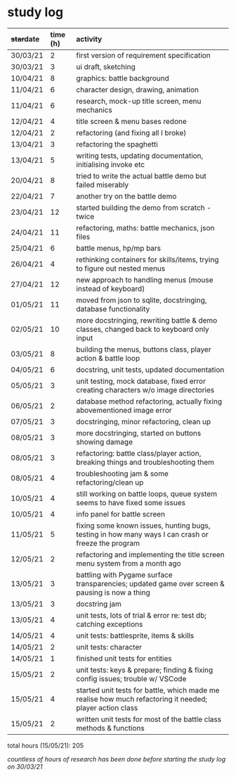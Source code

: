 # study log

| ~~star~~date | time (h) | activity |
|:---|:---|:---|
| 30/03/21 | 2 | first version of requirement specification |
| 30/03/21 | 3 | ui draft, sketching |
| 10/04/21 | 8 | graphics: battle background |
| 11/04/21 | 6 | character design, drawing, animation |
| 11/04/21 | 6 | research, mock-up title screen, menu mechanics | 
| 12/04/21 | 4 | title screen & menu bases redone | 
| 12/04/21 | 2 | refactoring (and fixing all I broke) |
| 13/04/21 | 3 | refactoring the spaghetti | 
| 13/04/21 | 5 | writing tests, updating documentation, initialising invoke etc |
| 20/04/21 | 8 | tried to write the actual battle demo but failed miserably |
| 22/04/21 | 7 | another try on the battle demo |
| 23/04/21 | 12 | started building the demo from scratch - twice |
| 24/04/21 | 11 | refactoring, maths: battle mechanics, json files |
| 25/04/21 | 6 | battle menus, hp/mp bars |
| 26/04/21 | 4 | rethinking containers for skills/items, trying to figure out nested menus |
| 27/04/21 | 12 | new approach to handling menus (mouse instead of keyboard) |
| 01/05/21 | 11 | moved from json to sqlite, docstringing, database functionality |
| 02/05/21 | 10 | more docstringing, rewriting battle & demo classes, changed back to keyboard only input |
| 03/05/21 | 8 | building the menus, buttons class, player action & battle loop |
| 04/05/21 | 6 | docstring, unit tests, updated documentation |
| 05/05/21 | 3 | unit testing, mock database, fixed error creating characters w/o image directories |
| 06/05/21 | 2 | database method refactoring, actually fixing abovementioned image error |
| 07/05/21 | 3 | docstringing, minor refactoring, clean up |
| 08/05/21 | 3 | more docstringing, started on buttons showing damage |
| 08/05/21 | 3 | refactoring: battle class/player action, breaking things and troubleshooting them |
| 08/05/21 | 4 | troubleshooting jam & some refactoring/clean up |
| 10/05/21 | 4 | still working on battle loops, queue system seems to have fixed some issues |
| 10/05/21 | 4 | info panel for battle screen |
| 11/05/21 | 5 | fixing some known issues, hunting bugs, testing in how many ways I can crash or freeze the program |
| 12/05/21 | 2 | refactoring and implementing the title screen menu system from a month ago |
| 13/05/21 | 3 | battling with Pygame surface transparencies; updated game over screen & pausing is now a thing |
| 13/05/21 | 3 | docstring jam |
| 13/05/21 | 4 | unit tests, lots of trial & error re: test db; catching exceptions |
| 14/05/21 | 4 | unit tests: battlesprite, items & skills |
| 14/05/21 | 2 | unit tests: character |
| 14/05/21 | 1 | finished unit tests for entities |
| 15/05/21 | 2 | unit tests: keys & prepare; finding & fixing config issues; trouble w/ VSCode |
| 15/05/21 | 4 | started unit tests for battle, which made me realise how much refactoring it needed; player action class |
| 15/05/21 | 2 | written unit tests for most of the battle class methods & functions |

total hours (15/05/21): 205

*countless of hours of research has been done before starting the study log on 30/03/21*
